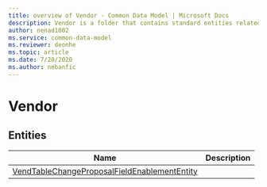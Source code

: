 ```yaml
---
title: overview of Vendor - Common Data Model | Microsoft Docs
description: Vendor is a folder that contains standard entities related to the Common Data Model.
author: nenad1002
ms.service: common-data-model
ms.reviewer: deonhe
ms.topic: article
ms.date: 7/20/2020
ms.author: nebanfic
---
```


# Vendor


## Entities

|Name|Description|
|---|---|
|[VendTableChangeProposalFieldEnablementEntity](VendTableChangeProposalFieldEnablementEntity.md)||

